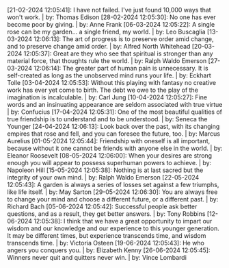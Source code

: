 [21-02-2024 12:05:41]: I have not failed. I've just found 10,000 ways that won't work. | by: Thomas Edison
[28-02-2024 12:05:30]: No one has ever become poor by giving. | by: Anne Frank
[06-03-2024 12:05:22]: A single rose can be my garden... a single friend, my world. | by: Leo Buscaglia
[13-03-2024 12:06:13]: The art of progress is to preserve order amid change, and to preserve change amid order. | by: Alfred North Whitehead
[20-03-2024 12:05:37]: Great are they who see that spiritual is stronger than any material force, that thoughts rule the world. | by: Ralph Waldo Emerson
[27-03-2024 12:06:14]: The greater part of human pain is unnecessary. It is self-created as long as the unobserved mind runs your life. | by: Eckhart Tolle
[03-04-2024 12:05:53]: Without this playing with fantasy no creative work has ever yet come to birth. The debt we owe to the play of the imagination is incalculable. | by: Carl Jung
[10-04-2024 12:05:27]: Fine words and an insinuating appearance are seldom associated with true virtue | by: Confucius
[17-04-2024 12:05:31]: One of the most beautiful qualities of true friendship is to understand and to be understood. | by: Seneca the Younger
[24-04-2024 12:06:13]: Look back over the past, with its changing empires that rose and fell, and you can foresee the future, too. | by: Marcus Aurelius
[01-05-2024 12:05:44]: Friendship with oneself is all important, because without it one cannot be friends with anyone else in the world. | by: Eleanor Roosevelt
[08-05-2024 12:06:00]: When your desires are strong enough you will appear to possess superhuman powers to achieve. | by: Napoleon Hill
[15-05-2024 12:05:38]: Nothing is at last sacred but the integrity of your own mind. | by: Ralph Waldo Emerson
[22-05-2024 12:05:43]: A garden is always a series of losses set against a few triumphs, like life itself. | by: May Sarton
[29-05-2024 12:06:30]: You are always free to change your mind and choose a different future, or a different past. | by: Richard Bach
[05-06-2024 12:05:42]: Successful people ask better questions, and as a result, they get better answers. | by: Tony Robbins
[12-06-2024 12:05:38]: I think that we have a great opportunity to impart our wisdom and our knowledge and our experience to this younger generation. It may be different times, but experience transcends time, and wisdom transcends time. | by: Victoria Osteen
[19-06-2024 12:05:43]: He who angers you conquers you. | by: Elizabeth Kenny
[26-06-2024 12:05:45]: Winners never quit and quitters never win. | by: Vince Lombardi
